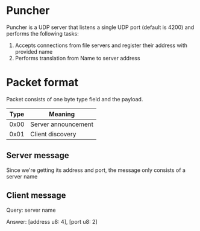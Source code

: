 # Puncher

Puncher is a UDP server that listens a single UDP port (default is 4200) and performs the following tasks:
1. Accepts connections from file servers and register their address with provided name
2. Performs translation from Name to server address

# Packet format

Packet consists of one byte type field and the payload.

Type | Meaning 
---|---
0x00 | Server announcement
0x01 | Client discovery

## Server message

Since we're getting its address and port, the message only consists of a server name

## Client message

Query: server name

Answer: [address u8: 4], [port u8: 2]
